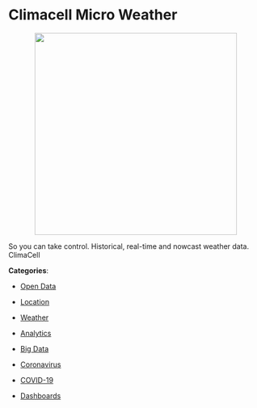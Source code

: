 # Climacell Micro Weather
<p align="center">
    <img width="400" src="https://raw.githubusercontent.com/apis-list/apis-list/apis/climacell-micro-weather/logo_256x256.png" />
</p>

So you can take control. Historical, real-time and nowcast weather data. ClimaCell



**Categories**:

- [Open Data](https://github.com/apis-list/apis-list#open-data)

- [Location](https://github.com/apis-list/apis-list#location)

- [Weather](https://github.com/apis-list/apis-list#weather)

- [Analytics](https://github.com/apis-list/apis-list#analytics)

- [Big Data](https://github.com/apis-list/apis-list#big-data)

- [Coronavirus](https://github.com/apis-list/apis-list#coronavirus)

- [COVID-19](https://github.com/apis-list/apis-list#covid-19)

- [Dashboards](https://github.com/apis-list/apis-list#dashboards)



